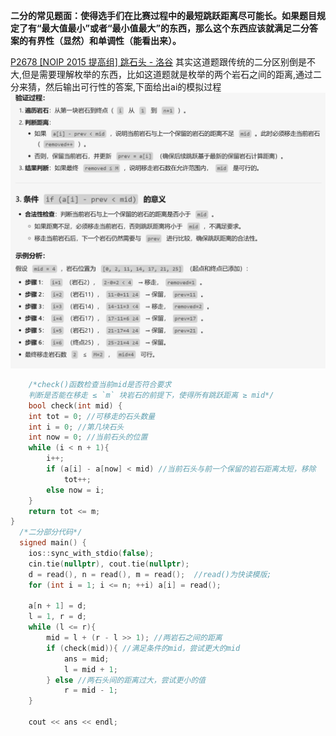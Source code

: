
**二分的常见题面：使得选手们在比赛过程中的最短跳跃距离尽可能长。如果题目规定了有“最大值最小”或者“最小值最大”的东西，那么这个东西应该就满足二分答案的有界性（显然）和单调性（能看出来）。**

[P2678 [NOIP 2015 提高组] 跳石头 - 洛谷](https://www.luogu.com.cn/problem/P2678)
	其实这道题跟传统的二分区别倒是不大,但是需要理解枚举的东西，比如这道题就是枚举的两个岩石之间的距离,通过二分来猜，然后输出可行性的答案,下面给出ai的模拟过程 ![](erfen_1.png)
```cpp 
	/*check()函数检查当前mid是否符合要求
	判断是否能在移走 ≤ `m` 块岩石的前提下，使得所有跳跃距离 ≥ mid*/
	bool check(int mid) {  
    int tot = 0; //可移走的石头数量  
    int i = 0; //第几块石头  
    int now = 0; //当前石头的位置  
    while (i < n + 1){  
        i++;  
        if (a[i] - a[now] < mid) //当前石头与前一个保留的岩石距离太短，移除  
            tot++;  
        else now = i;  
    }  
    return tot <= m;  
}
  /*二分部分代码*/
  signed main() {  
    ios::sync_with_stdio(false);  
    cin.tie(nullptr), cout.tie(nullptr);  
    d = read(), n = read(), m = read();  //read()为快读模版;
    for (int i = 1; i <= n; ++i) a[i] = read();  
  
    a[n + 1] = d;  
    l = 1, r = d;  
    while (l <= r){  
        mid = l + (r - l >> 1); //两岩石之间的距离  
        if (check(mid)){ //满足条件的mid，尝试更大的mid  
            ans = mid;  
            l = mid + 1;  
        } else //两石头间的距离过大，尝试更小的值  
            r = mid - 1;  
    }  
  
    cout << ans << endl;
```

